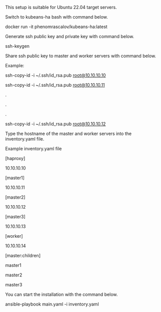 This setup is suitable for Ubuntu 22.04 target servers.

Switch to kubeans-ha bash with command below.

docker run -it phenomrascalov/kubeans-ha:latest 

Generate ssh public key and private key with command below.

ssh-keygen

Share ssh public key to master and worker servers with command below.

Example:

ssh-copy-id -i ~/.ssh/id_rsa.pub root@10.10.10.10

ssh-copy-id -i ~/.ssh/id_rsa.pub root@10.10.10.11

.

.

.

ssh-copy-id -i ~/.ssh/id_rsa.pub root@10.10.10.12

Type the hostname of the master and worker servers into the inventory.yaml file.

Example inventory.yaml file

[haproxy]

10.10.10.10

[master1]

10.10.10.11

[master2]

10.10.10.12

[master3]

10.10.10.13

[worker]

10.10.10.14

[master:children]

master1

master2

master3

You can start the installation with the command below.

ansible-playbook main.yaml -i inventory.yaml
